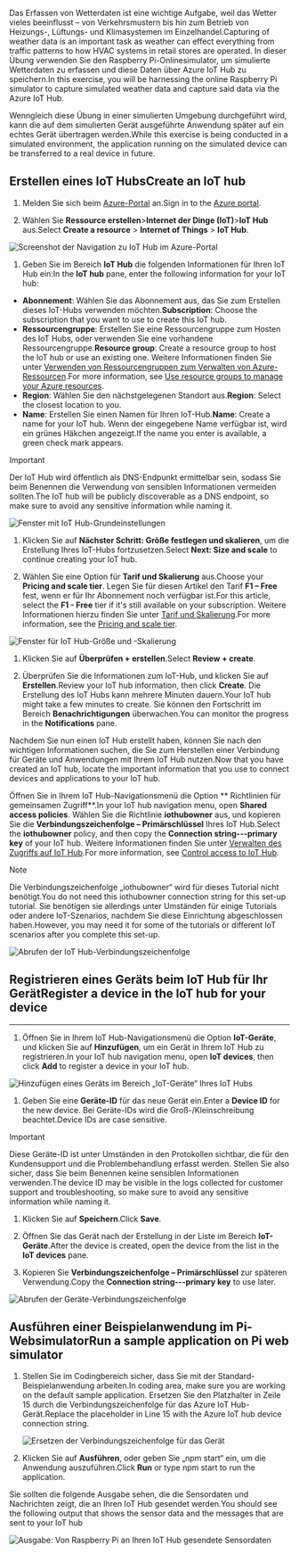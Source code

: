 <span data-ttu-id="02ebd-101">Das Erfassen von Wetterdaten ist eine wichtige Aufgabe, weil das Wetter vieles beeinflusst – von Verkehrsmustern bis hin zum Betrieb von Heizungs-, Lüftungs- und Klimasystemen im Einzelhandel.</span><span class="sxs-lookup"><span data-stu-id="02ebd-101">Capturing of weather data is an important task as weather can effect everything from traffic patterns to how HVAC systems in retail stores are operated.</span></span> <span data-ttu-id="02ebd-102">In dieser Übung verwenden Sie den Raspberry Pi-Onlinesimulator, um simulierte Wetterdaten zu erfassen und diese Daten über Azure IoT Hub zu speichern.</span><span class="sxs-lookup"><span data-stu-id="02ebd-102">In this exercise, you will be harnessing the online Raspberry Pi simulator to capture simulated weather data and capture said data via the Azure IoT Hub.</span></span>

<span data-ttu-id="02ebd-103">Wenngleich diese Übung in einer simulierten Umgebung durchgeführt wird, kann die auf dem simulierten Gerät ausgeführte Anwendung später auf ein echtes Gerät übertragen werden.</span><span class="sxs-lookup"><span data-stu-id="02ebd-103">While this exercise is being conducted in a simulated environment, the application running on the simulated device can be transferred to a real device in future.</span></span>

## <a name="create-an-iot-hub"></a><span data-ttu-id="02ebd-104">Erstellen eines IoT Hubs</span><span class="sxs-lookup"><span data-stu-id="02ebd-104">Create an IoT hub</span></span>

1. <span data-ttu-id="02ebd-105">Melden Sie sich beim [Azure-Portal](https://portal.azure.com/) an.</span><span class="sxs-lookup"><span data-stu-id="02ebd-105">Sign in to the [Azure portal](https://portal.azure.com/).</span></span>

1. <span data-ttu-id="02ebd-106">Wählen Sie **Ressource erstellen**\>**Internet der Dinge (IoT)**\>**IoT Hub** aus.</span><span class="sxs-lookup"><span data-stu-id="02ebd-106">Select **Create a resource** \> **Internet of Things** \> **IoT Hub**.</span></span>

![Screenshot der Navigation zu IoT Hub im Azure-Portal](../media-draft/fa40d1bc51bc4490f657e3c1a8371b5b.png)

1. <span data-ttu-id="02ebd-108">Geben Sie im Bereich **IoT Hub** die folgenden Informationen für Ihren IoT Hub ein:</span><span class="sxs-lookup"><span data-stu-id="02ebd-108">In the **IoT hub** pane, enter the following information for your IoT hub:</span></span>

 - <span data-ttu-id="02ebd-109">**Abonnement**: Wählen Sie das Abonnement aus, das Sie zum Erstellen dieses IoT-Hubs verwenden möchten.</span><span class="sxs-lookup"><span data-stu-id="02ebd-109">**Subscription**: Choose the subscription that you want to use to create this IoT hub.</span></span>
 - <span data-ttu-id="02ebd-110">**Ressourcengruppe**: Erstellen Sie eine Ressourcengruppe zum Hosten des IoT Hubs, oder verwenden Sie eine vorhandene Ressourcengruppe.</span><span class="sxs-lookup"><span data-stu-id="02ebd-110">**Resource group**: Create a resource group to host the IoT hub or use an existing one.</span></span> <span data-ttu-id="02ebd-111">Weitere Informationen finden Sie unter [Verwenden von Ressourcengruppen zum Verwalten von Azure-Ressourcen](https://docs.microsoft.com/azure/azure-resource-manager/resource-group-portal).</span><span class="sxs-lookup"><span data-stu-id="02ebd-111">For more information, see [Use resource groups to manage your Azure resources](https://docs.microsoft.com/azure/azure-resource-manager/resource-group-portal).</span></span>
 - <span data-ttu-id="02ebd-112">**Region**: Wählen Sie den nächstgelegenen Standort aus.</span><span class="sxs-lookup"><span data-stu-id="02ebd-112">**Region**: Select the closest location to you.</span></span>
 - <span data-ttu-id="02ebd-113">**Name**: Erstellen Sie einen Namen für Ihren IoT-Hub.</span><span class="sxs-lookup"><span data-stu-id="02ebd-113">**Name**: Create a name for your IoT hub.</span></span> <span data-ttu-id="02ebd-114">Wenn der eingegebene Name verfügbar ist, wird ein grünes Häkchen angezeigt.</span><span class="sxs-lookup"><span data-stu-id="02ebd-114">If the name you enter is available, a green check mark appears.</span></span>

> [!IMPORTANT]
> <span data-ttu-id="02ebd-115">Der IoT Hub wird öffentlich als DNS-Endpunkt ermittelbar sein, sodass Sie beim Benennen die Verwendung von sensiblen Informationen vermeiden sollten.</span><span class="sxs-lookup"><span data-stu-id="02ebd-115">The IoT hub will be publicly discoverable as a DNS endpoint, so make sure to avoid any sensitive information while naming it.</span></span>

   ![Fenster mit IoT Hub-Grundeinstellungen](./../media-draft/dbb7319388673b8ee0e0b407536156c0.png)

1.  <span data-ttu-id="02ebd-117">Klicken Sie auf **Nächster Schritt: Größe festlegen und skalieren**, um die Erstellung Ihres IoT-Hubs fortzusetzen.</span><span class="sxs-lookup"><span data-stu-id="02ebd-117">Select **Next: Size and scale** to continue creating your IoT hub.</span></span>

1.  <span data-ttu-id="02ebd-118">Wählen Sie eine Option für **Tarif und Skalierung** aus.</span><span class="sxs-lookup"><span data-stu-id="02ebd-118">Choose your **Pricing and scale tier**.</span></span> <span data-ttu-id="02ebd-119">Legen Sie für diesen Artikel den Tarif **F1 – Free** fest, wenn er für Ihr Abonnement noch verfügbar ist.</span><span class="sxs-lookup"><span data-stu-id="02ebd-119">For this article, select the **F1 - Free** tier if it's still available on your subscription.</span></span> <span data-ttu-id="02ebd-120">Weitere Informationen hierzu finden Sie unter [Tarif und Skalierung](https://azure.microsoft.com/pricing/details/iot-hub/).</span><span class="sxs-lookup"><span data-stu-id="02ebd-120">For more information, see the [Pricing and scale tier](https://azure.microsoft.com/pricing/details/iot-hub/).</span></span>

   ![Fenster für IoT Hub-Größe und -Skalierung](../media-draft/b506eb3293fa4aa9d4785ad498fc476c.png)

1.  <span data-ttu-id="02ebd-122">Klicken Sie auf **Überprüfen + erstellen**.</span><span class="sxs-lookup"><span data-stu-id="02ebd-122">Select **Review + create**.</span></span>

1.  <span data-ttu-id="02ebd-123">Überprüfen Sie die Informationen zum IoT-Hub, und klicken Sie auf **Erstellen**.</span><span class="sxs-lookup"><span data-stu-id="02ebd-123">Review your IoT hub information, then click **Create**.</span></span> <span data-ttu-id="02ebd-124">Die Erstellung des IoT Hubs kann mehrere Minuten dauern.</span><span class="sxs-lookup"><span data-stu-id="02ebd-124">Your IoT hub might take a few minutes to create.</span></span> <span data-ttu-id="02ebd-125">Sie können den Fortschritt im Bereich **Benachrichtigungen** überwachen.</span><span class="sxs-lookup"><span data-stu-id="02ebd-125">You can monitor the progress in the **Notifications** pane.</span></span>

<span data-ttu-id="02ebd-126">Nachdem Sie nun einen IoT Hub erstellt haben, können Sie nach den wichtigen Informationen suchen, die Sie zum Herstellen einer Verbindung für Geräte und Anwendungen mit Ihrem IoT Hub nutzen.</span><span class="sxs-lookup"><span data-stu-id="02ebd-126">Now that you have created an IoT hub, locate the important information that you use to connect devices and applications to your IoT hub.</span></span>

<span data-ttu-id="02ebd-127">Öffnen Sie in Ihrem IoT Hub-Navigationsmenü die Option  **	Richtlinien für gemeinsamen Zugriff**.</span><span class="sxs-lookup"><span data-stu-id="02ebd-127">In your IoT hub navigation menu, open **Shared access policies**.</span></span> <span data-ttu-id="02ebd-128">Wählen Sie die Richtlinie **iothubowner** aus, und kopieren Sie die **Verbindungszeichenfolge – Primärschlüssel** Ihres IoT Hub.</span><span class="sxs-lookup"><span data-stu-id="02ebd-128">Select the **iothubowner** policy, and then copy the **Connection string---primary key** of your IoT hub.</span></span> <span data-ttu-id="02ebd-129">Weitere Informationen finden Sie unter [Verwalten des Zugriffs auf IoT Hub](https://docs.microsoft.com/azure/iot-hub/iot-hub-devguide-security).</span><span class="sxs-lookup"><span data-stu-id="02ebd-129">For more information, see [Control access to IoT Hub](https://docs.microsoft.com/azure/iot-hub/iot-hub-devguide-security).</span></span>

> [!NOTE]
> <span data-ttu-id="02ebd-130">Die Verbindungszeichenfolge „iothubowner“ wird für dieses Tutorial nicht benötigt.</span><span class="sxs-lookup"><span data-stu-id="02ebd-130">You do not need this iothubowner connection string for this set-up tutorial.</span></span> <span data-ttu-id="02ebd-131">Sie benötigen sie allerdings unter Umständen für einige Tutorials oder andere IoT-Szenarios, nachdem Sie diese Einrichtung abgeschlossen haben.</span><span class="sxs-lookup"><span data-stu-id="02ebd-131">However, you may need it for some of the tutorials or different IoT scenarios after you complete this set-up.</span></span>

![Abrufen der IoT Hub-Verbindungszeichenfolge](../media-draft/a4b41e6ea46ccbef653c411a9829610c.png)

## <a name="register-a-device-in-the-iot-hub-for-your-device"></a><span data-ttu-id="02ebd-133">Registrieren eines Geräts beim IoT Hub für Ihr Gerät</span><span class="sxs-lookup"><span data-stu-id="02ebd-133">Register a device in the IoT hub for your device</span></span>
------------------------------------------------

1.  <span data-ttu-id="02ebd-134">Öffnen Sie in Ihrem IoT Hub-Navigationsmenü die Option **IoT-Geräte**, und klicken Sie auf **Hinzufügen**, um ein Gerät in Ihrem IoT Hub zu registrieren.</span><span class="sxs-lookup"><span data-stu-id="02ebd-134">In your IoT hub navigation menu, open **IoT devices**, then click **Add** to register a device in your IoT hub.</span></span>

   ![Hinzufügen eines Geräts im Bereich „IoT-Geräte“ Ihres IoT Hubs](../media-draft/ee5f177abcf06b86dd007fce3b8448ad.png)

1.  <span data-ttu-id="02ebd-136">Geben Sie eine **Geräte-ID** für das neue Gerät ein.</span><span class="sxs-lookup"><span data-stu-id="02ebd-136">Enter a **Device ID** for the new device.</span></span> <span data-ttu-id="02ebd-137">Bei Geräte-IDs wird die Groß-/Kleinschreibung beachtet.</span><span class="sxs-lookup"><span data-stu-id="02ebd-137">Device IDs are case sensitive.</span></span>

> [!IMPORTANT]
> <span data-ttu-id="02ebd-138">Diese Geräte-ID ist unter Umständen in den Protokollen sichtbar, die für den Kundensupport und die Problembehandlung erfasst werden. Stellen Sie also sicher, dass Sie beim Benennen keine sensiblen Informationen verwenden.</span><span class="sxs-lookup"><span data-stu-id="02ebd-138">The device ID may be visible in the logs collected for customer support and troubleshooting, so make sure to avoid any sensitive information while naming it.</span></span>

1.  <span data-ttu-id="02ebd-139">Klicken Sie auf **Speichern**.</span><span class="sxs-lookup"><span data-stu-id="02ebd-139">Click **Save**.</span></span>

1.  <span data-ttu-id="02ebd-140">Öffnen Sie das Gerät nach der Erstellung in der Liste im Bereich **IoT-Geräte**.</span><span class="sxs-lookup"><span data-stu-id="02ebd-140">After the device is created, open the device from the list in the **IoT devices** pane.</span></span>

1.  <span data-ttu-id="02ebd-141">Kopieren Sie **Verbindungszeichenfolge – Primärschlüssel** zur späteren Verwendung.</span><span class="sxs-lookup"><span data-stu-id="02ebd-141">Copy the **Connection string---primary key** to use later.</span></span>

   ![Abrufen der Geräte-Verbindungszeichenfolge](../media-draft/fba4413dcb652be92a6ab0f6bb638561.png)

## <a name="run-a-sample-application-on-pi-web-simulator"></a><span data-ttu-id="02ebd-143">Ausführen einer Beispielanwendung im Pi-Websimulator</span><span class="sxs-lookup"><span data-stu-id="02ebd-143">Run a sample application on Pi web simulator</span></span>

1. <span data-ttu-id="02ebd-144">Stellen Sie im Codingbereich sicher, dass Sie mit der Standard-Beispielanwendung arbeiten.</span><span class="sxs-lookup"><span data-stu-id="02ebd-144">In coding area, make sure you are working on the default sample application.</span></span> <span data-ttu-id="02ebd-145">Ersetzen Sie den Platzhalter in Zeile 15 durch die Verbindungszeichenfolge für das Azure IoT Hub-Gerät.</span><span class="sxs-lookup"><span data-stu-id="02ebd-145">Replace the placeholder in Line 15 with the Azure IoT hub device connection string.</span></span>

    ![Ersetzen der Verbindungszeichenfolge für das Gerät](../media-draft/92ea2c31d42f5b939fb5512e7220e957.png)

2.  <span data-ttu-id="02ebd-147">Klicken Sie auf **Ausführen**, oder geben Sie „npm start“ ein, um die Anwendung auszuführen.</span><span class="sxs-lookup"><span data-stu-id="02ebd-147">Click **Run** or type npm start to run the application.</span></span>

<span data-ttu-id="02ebd-148">Sie sollten die folgende Ausgabe sehen, die die Sensordaten und Nachrichten zeigt, die an Ihren IoT Hub gesendet werden.</span><span class="sxs-lookup"><span data-stu-id="02ebd-148">You should see the following output that shows the sensor data and the messages that are sent to your IoT hub</span></span>

   ![Ausgabe: Von Raspberry Pi an Ihren IoT Hub gesendete Sensordaten](../media-draft/96b28d30e317b04347abb0d613738117.png)

<!--Reference links
https://docs.microsoft.com/azure/iot-hub/iot-hub-raspberry-pi-web-simulator-get-started-->
